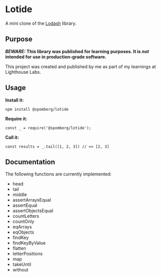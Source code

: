 # Lotide

A mini clone of the [Lodash](https://lodash.com) library.

## Purpose

**_BEWARE:_ This library was published for learning purposes. It is _not_ intended for use in production-grade software.**

This project was created and published by me as part of my learnings at Lighthouse Labs. 

## Usage

**Install it:**

`npm install @spomberg/lotide`

**Require it:**

`const _ = require('@spomberg/lotide');`

**Call it:**

`const results = _.tail([1, 2, 3]) // => [2, 3]`

## Documentation

The following functions are currently implemented:

*  head
*  tail
*  middle
*  assertArraysEqual
*  assertEqual
*  assertObjectsEqual
*  countLetters
*  countOnly
*  eqArrays
*  eqObjects
*  findKey
*  findKeyByValue
*  flatten
*  letterPositions
*  map
*  takeUntil
*  without